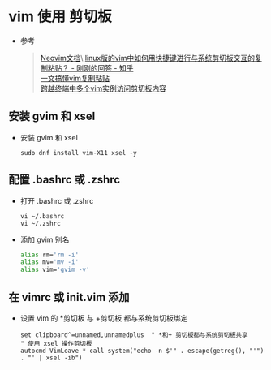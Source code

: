 # vim 使用 剪切板

* 参考

  >[Neovim文档](https://neovim.io/doc/user/options.html#'clipboard')\
  >[linux版的vim中如何用快捷键进行与系统剪切板交互的复制粘贴？ - 刚刚的回答 - 知乎](
https://www.zhihu.com/question/21203154/answer/56618821)\
  >[一文搞懂vim复制粘贴](https://liushiming.cn/article/copy-and-paste-in-vim.html)\
  >[跨越终端中多个vim实例访问剪切板内容](https://developer.aliyun.com/article/81672)

## 安装 gvim 和 xsel

* 安装 gvim 和 xsel

    ``` shell
    sudo dnf install vim-X11 xsel -y
    ```

## 配置 .bashrc 或 .zshrc

* 打开 .bashrc 或 .zshrc

    ``` shell
    vi ~/.bashrc
    vi ~/.zshrc
    ```

* 添加 gvim 别名

    ``` sh
    alias rm='rm -i'
    alias mv='mv -i'
    alias vim='gvim -v'
    ```

## 在 vimrc 或 init.vim 添加

* 设置 vim 的 *剪切板 与 +剪切板 都与系统剪切板绑定

    ``` vim
    set clipboard^=unnamed,unnamedplus  " *和+ 剪切板都与系统剪切板共享
    " 使用 xsel 操作剪切板
    autocmd VimLeave * call system("echo -n $'" . escape(getreg(), "'") . "' | xsel -ib")
    ```
